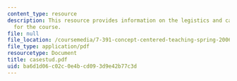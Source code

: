 ```yaml
---
content_type: resource
description: This resource provides information on the legistics and case studies
  for the course.
file: null
file_location: /coursemedia/7-391-concept-centered-teaching-spring-2006/ba6d1d06c02c0e4bcd093d9e42b77c3d_casestud.pdf
file_type: application/pdf
resourcetype: Document
title: casestud.pdf
uid: ba6d1d06-c02c-0e4b-cd09-3d9e42b77c3d
---
```

